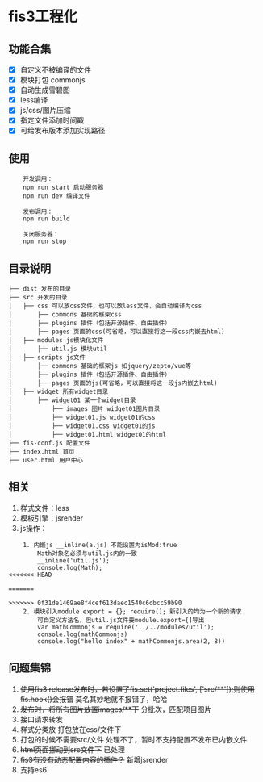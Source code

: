 fis3工程化
=========

## 功能合集
- [x] 自定义不被编译的文件
- [x] 模块打包 commonjs
- [x] 自动生成雪碧图
- [x] less编译
- [x] js/css/图片压缩
- [x] 指定文件添加时间戳
- [x] 可给发布版本添加实现路径

## 使用
````
    开发调用：
    npm run start 启动服务器
    npm run dev 编译文件

    发布调用：
    npm run build

    关闭服务器：
    npm run stop
````

## 目录说明
    ├── dist 发布的目录
    ├── src 开发的目录
    │   ├── css 可以放css文件，也可以放less文件，会自动编译为css
    │       ├── commons 基础的框架css 
    │       ├── plugins 插件（包括开源插件、自由插件）
    │       ├── pages 页面的css(可省略，可以直接将这一段css内嵌去html)
    │   ├── modules js模块化文件
    │       ├── util.js 模块util
    │   ├── scripts js文件
    │       ├── commons 基础的框架js 如jquery/zepto/vue等
    │       ├── plugins 插件（包括开源插件、自由插件）
    │       ├── pages 页面的js(可省略，可以直接将这一段js内嵌去html)
    │   ├── widget 所有widget目录
    │       ├── widget01 某一个widget目录
    │           ├── images 图片 widget01图片目录
    │           ├── widget01.js widget01的css
    │           ├── widget01.css widget01的js
    │           ├── widget01.html widget01的html
    ├── fis-conf.js 配置文件
    ├── index.html 首页
    ├── user.html 用户中心

## 相关
1. 样式文件：less
2. 模板引擎：jsrender
3. js操作：
````
    1. 内嵌js __inline(a.js) 不能设置为isMod:true
        Math对象名必须与util.js内的一致
        __inline('util.js');
        console.log(Math);
<<<<<<< HEAD

=======
        
>>>>>>> 0f31de1469ae8f4cef613daec1540c6dbcc59b90
    2. 模块引入module.export = {}; require(); 新引入的均为一个新的请求
        可自定义方法名，但util.js文件要module.export={]导出
        var mathCommonjs = require('../../modules/util');
        console.log(mathCommonjs)
        console.log("hello index" + mathCommonjs.area(2, 8))
````

## 问题集锦
1. ~~使用fis3 release发布时，若设置了fis.set('project.files', ['src/**']);则使用fis.hook()会报错~~ 莫名其妙地就不报错了，哈哈
2. ~~发布时，将所有图片放置images/**下~~ 分批次，匹配项目图片
3. 接口请求转发
4. ~~样式分类放 打包放在css/文件下~~
5. 打包的时候不需要src/文件 处理不了，暂时不支持配置不发布已内嵌文件
6. ~~html页面挪动到src文件下~~ 已处理
7. ~~fis3有没有动态配置内容的插件？~~ 新增jsrender
8. 支持es6